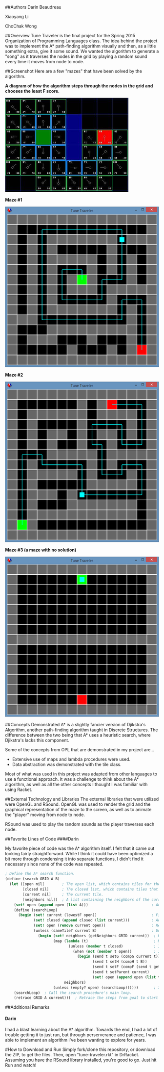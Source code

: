 ##Authors
Darin Beaudreau

Xiaoyang Li

ChoChak Wong

##Overview
Tune Traveler is the final project for the Spring 2015 Organization of Programming Languages class.
The idea behind the project was to implement the A* path-finding algorithm visually and then, as a
little something extra, give it some sound. We wanted the algorithm to generate a "song" as it traverses
the nodes in the grid by playing a random sound every time it moves from node to node.

##Screenshot
Here are a few "mazes" that have been solved by the algorithm.

**A diagram of how the algorithm steps through the nodes in the grid and chooses the least F score.**

![A* Algorithm Diagram](images/aStarT6.jpg)

**Maze #1**

![Maze 1](images/tune-traveler_04.png)

**Maze #2**

![Maze 2](images/tune-traveler_06.png)

**Maze #3 (a maze with no solution)**

![Maze with No Solution](images/tune-traveler_05.png)

##Concepts Demonstrated
A* is a slightly fancier version of Djikstra's Algorithm, another path-finding algorithm taught in Discrete Structures. The difference between the two being that A* uses a heuristic search, where Djikstra's lacks this component.

Some of the concepts from OPL that are demonstrated in my project are...

  - Extensive use of maps and lambda procedures were used.
  - Data abstraction was demonstrated with the tile class.

Most of what was used in this project was adapted from other languages to use a functional approach. It was a challenge to think about the A* algorithm, as well as all the other concepts I thought I was familiar with using Racket.

##External Technology and Libraries
The external libraries that were utilized were OpenGL and RSound. OpenGL was used to render the grid and the graphical representation of the maze to the screen, as well as to animate the "player" moving from node to node.

RSound was used to play the random sounds as the player traverses each node.

##Favorite Lines of Code
####Darin

My favorite piece of code was the A* algorithm itself. I felt that it came out looking fairly straightforward. While I think it could have been optimized a bit more through condensing it into separate functions, I didn't find it necessary since none of the code was repeated.

```scheme
; Define the A* search function.
(define (search GRID A B)
  (let ([open nil]        ; The open list, which contains tiles for the algorithm to consider as it walks through the "maze".
        [closed nil]      ; The closed list, which contains tiles that have already been considered (traversed) and can be ignored.
        [current nil]     ; The current tile.
        [neighbors nil])  ; A list containing the neighbors of the current tile.
    (set! open (append open (list A)))                             ; Add the start tile to the open list.
    (define (searchLoop)
      (begin (set! current (lowestF open))                         ; Find the tile in the open list with the lowest F score.
             (set! closed (append closed (list current)))          ; Add the current tile to the closed list since we're done "exploring" it.
             (set! open (remove current open))                     ; Remove the current tile from the open list so we don't accidentally "explore" it again.
             (unless (sameTile? current B)                         ; Unless this is the goal tile, keep searching. Otherwise, we're done here.
               (begin (set! neighbors (getNeighbors GRID current))  ; Retrieve the 8 neighbor tiles surrounding the current tile. Un-walkable tiles excluded.
                      (map (lambda (t)                              ; Map over each neighbor tile...
                             (unless (member t closed)              ; Ignore tiles that are on the closed list... we've already "explored" them.
                               (when (not (member t open))          ; If the neighbor is not in the open list...
                                 (begin (send t setG (compG current t))                   ; Compute the G score of the neighbor.
                                        (send t setH (compH t B))                         ; Compute the H score of the neighbor.
                                        (send t setF (compF (send t getG) (send t getH))) ; Compute the F score of the neighbor.
                                        (send t setParent current)                        ; Set the parent of the neighbor to the current tile.
                                        (set! open (append open (list t)))))))            ; Add the neighbor to the open list.
                           neighbors)
                      (unless (empty? open) (searchLoop))))))       ; If there are no more tiles in the open list, we're done searching.
    (searchLoop)  ; Call the search procedure's main loop.
    (retrace GRID A current)))  ; Retrace the steps from goal to start to find the path that the "player" takes.
```

##Additional Remarks
#### Darin
I had a blast learning about the A* algorithm. Towards the end, I had a lot of trouble getting it to just run, but through perserverance and patience, I was able to implement an algorithm I've been wanting to explore for years.

#How to Download and Run
Simply fork/clone this repository, or download the ZIP, to get the files. Then, open "tune-traveler.rkt" in DrRacket. Assuming you have the RSound library installed, you're good to go. Just hit Run and watch!
